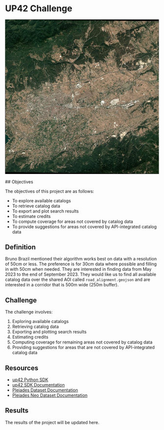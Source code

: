 # UP42 Challenge
<p align="center">
  <img src="./quicklooks/quicklook_efefde7e-966e-4a67-8b1d-c21df36aa948.jpg" alt="Project Image">
</p>
## Objectives

The objectives of this project are as follows:

- To explore available catalogs
- To retrieve catalog data
- To export and plot search results
- To estimate credits
- To compute coverage for areas not covered by catalog data
- To provide suggestions for areas not covered by API-integrated catalog data

## Definition

Bruno Brazil mentioned their algorithm works best on data with a resolution of 50cm or less. The preference is for 30cm data where possible and filling in with 50cm when needed. They are interested in finding data from May 2023 to the end of September 2023. They would like us to find all available catalog data over the shared AOI called `road_alignment.geojson` and are interested in a corridor that is 500m wide (250m buffer).

## Challenge

The challenge involves:

1. Exploring available catalogs
2. Retrieving catalog data
3. Exporting and plotting search results
4. Estimating credits
5. Computing coverage for remaining areas not covered by catalog data
6. Providing suggestions for areas that are not covered by API-integrated catalog data

## Resources

- [up42 Python SDK](https://github.com/up42/up42-py)
- [up42 SDK Documentation](https://sdk.up42.com/)
- [Pleiades Dataset Documentation](https://docs.up42.com/data/datasets/pleiades)
- [Pleiades Neo Dataset Documentation](https://docs.up42.com/data/datasets/pleiades-neo)

## Results

The results of the project will be updated here.

